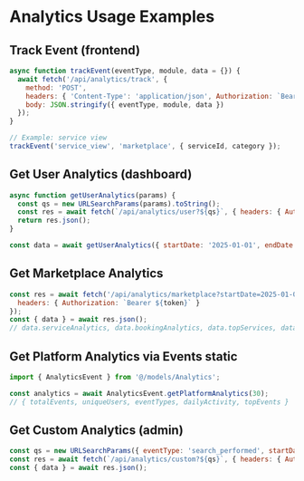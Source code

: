 # Analytics Usage Examples

## Track Event (frontend)
```javascript
async function trackEvent(eventType, module, data = {}) {
  await fetch('/api/analytics/track', {
    method: 'POST',
    headers: { 'Content-Type': 'application/json', Authorization: `Bearer ${token}` },
    body: JSON.stringify({ eventType, module, data })
  });
}

// Example: service view
trackEvent('service_view', 'marketplace', { serviceId, category });
```

## Get User Analytics (dashboard)
```javascript
async function getUserAnalytics(params) {
  const qs = new URLSearchParams(params).toString();
  const res = await fetch(`/api/analytics/user?${qs}`, { headers: { Authorization: `Bearer ${token}` } });
  return res.json();
}

const data = await getUserAnalytics({ startDate: '2025-01-01', endDate: '2025-01-31' });
```

## Get Marketplace Analytics
```javascript
const res = await fetch('/api/analytics/marketplace?startDate=2025-01-01&endDate=2025-01-31', {
  headers: { Authorization: `Bearer ${token}` }
});
const { data } = await res.json();
// data.serviceAnalytics, data.bookingAnalytics, data.topServices, data.providerPerformance
```

## Get Platform Analytics via Events static
```javascript
import { AnalyticsEvent } from '@/models/Analytics';

const analytics = await AnalyticsEvent.getPlatformAnalytics(30);
// { totalEvents, uniqueUsers, eventTypes, dailyActivity, topEvents }
```

## Get Custom Analytics (admin)
```javascript
const qs = new URLSearchParams({ eventType: 'search_performed', startDate: '2025-01-01' });
const res = await fetch(`/api/analytics/custom?${qs}`, { headers: { Authorization: `Bearer ${adminToken}` } });
const { data } = await res.json();
```
